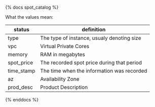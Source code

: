 {% docs spot_catalog %}
	
What the values mean:

| status         | definition                                       |
|----------------|--------------------------------------------------|
| type           | The type of instance, usualy denoting size       |
| vpc            | Virtual Private Cores                            |
| memory         | RAM in megabytes                                 |
| spot_price     | The recorded spot price during that period       |
| time_stamp     | The time when the information was recorded       |
| az             | Availability Zone                                |
| prod_desc      | Product Description                              |
 

{% enddocs %}